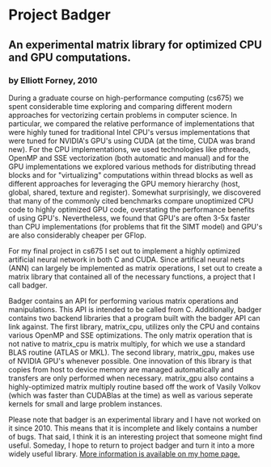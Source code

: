 # Project Badger

## An experimental matrix library for optimized CPU and GPU computations.

### by Elliott Forney, 2010

During a graduate course on high-performance computing (cs675) we spent considerable time exploring and comparing different modern approaches for vectorizing certain problems in computer science.  In particular, we compared the relative performance of implementations that were highly tuned for traditional Intel CPU's versus implementations that were tuned for NVIDIA's GPU's using CUDA (at the time, CUDA was brand new).  For the CPU implementations, we used technologies like pthreads, OpenMP and SSE vectorization (both automatic and manual) and for the GPU implementations we explored various methods for distributing thread blocks and for "virtualizing" computations within thread blocks as well as different approaches for leveraging the GPU memory hierarchy (host, global, shared, texture and register).  Somewhat surprisingly, we discovered that many of the commonly cited benchmarks compare unoptimized CPU code to highly optimized GPU code, overstating the performance benefits of using GPU's.  Nevertheless, we found that GPU's are often 3-5x faster than CPU implementations (for problems that fit the SIMT model) and GPU's are also considerably cheaper per GFlop.

For my final project in cs675 I set out to implement a highly optimized artificial neural network in both C and CUDA.  Since artifical neural nets (ANN) can largely be implemented as matrix operations, I set out to create a matrix library that contained all of the necessary functions, a project that I call badger.

Badger contains an API for performing various matrix operations and manipulations.  This API is intended to be called from C.  Additionally, badger contains two backend libraries that a program built with the badger API can link against.  The first library, matrix_cpu, utilizes only the CPU and contains various OpenMP and SSE optimizations.  The only matrix operation that is not native to matrix_cpu is matrix multiply, for which we use a standard BLAS routine (ATLAS or MKL).  The second library, matrix_gpu, makes use of NVIDIA GPU's whenever possible.  One innovation of this library is that copies from host to device memory are managed automatically and transfers are only performed when necessary.  matrix_gpu also contains a highly-optimized matrix multiply routine based off the work of Vasily Volkov (which was faster than CUDABlas at the time) as well as various seperate kernels for small and large problem instances.

Please note that badger is an experimental library and I have not worked on it since 2010.  This means that it is incomplete and likely contains a number of bugs.  That said, I think it is an interesting project that someone might find useful.  Someday, I hope to return to project badger and turn it into a more widely useful library.  [More information is available on my home page.](http://www.elliottforney.com/projects/badger/)
